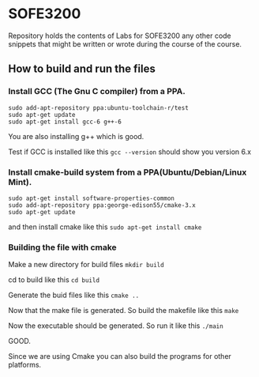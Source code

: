 # SOFE3200
Repository holds the contents of Labs for SOFE3200 any other code snippets that might be written or wrote during the course of the course.

## How to build and run the files

### Install GCC (The Gnu C compiler) from a PPA.

```shell
sudo add-apt-repository ppa:ubuntu-toolchain-r/test
sudo apt-get update
sudo apt-get install gcc-6 g++-6
```
You are also installing g++ which is good. 

Test if GCC is installed like this `gcc --version` should show you version 6.x

### Install cmake-build system from a PPA(Ubuntu/Debian/Linux Mint).

``` shell
sudo apt-get install software-properties-common
sudo add-apt-repository ppa:george-edison55/cmake-3.x
sudo apt-get update
```

and then install cmake like this `sudo apt-get install cmake`

### Building the file with cmake

Make a new directory for build files
`mkdir build`

cd to build like this `cd build`

Generate the buid files like this `cmake ..`

Now that the make file is generated. So build the makefile like this `make`

Now the executable should be generated. So run it like this `./main`

GOOD.

Since we are using Cmake you can also build the programs for other platforms.
